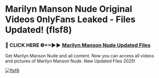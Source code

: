 # Marilyn Manson Nude Original Videos 0nlyFans Leaked - Files Updated! (flsf8)

<h3>🔴 CLICK HERE 🌐==►► <a href="https://tinyurl.com/52m3yx9h" rel="nofollow">Marilyn Manson Nude Updated Files</a></h3>

Get Marilyn Manson Nude and all content. Now you can access all videos and pictures of Marilyn Manson Nude. New Updated Files 2025!

[![flsf8](https://i.imgur.com/TnHtlc8.gif)](https://tinyurl.com/52m3yx9h)
